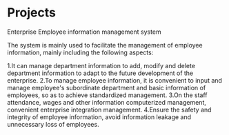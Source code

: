 # Projects
Enterprise Employee information management system

The system is mainly used to facilitate the management of employee information, mainly including the following aspects:

1.It can manage department information to add, modify and delete department information to adapt to the future development of the enterprise.
2.To manage employee information, it is convenient to input and manage employee's subordinate department and basic information of employees, so as to achieve standardized management.
3.On the staff attendance, wages and other information computerized management, convenient enterprise integration management.
4.Ensure the safety and integrity of employee information, avoid information leakage and unnecessary loss of employees.
